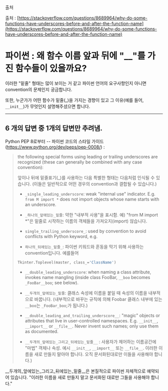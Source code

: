 출처 

출처 : [https://stackoverflow.com/questions/8689964/why-do-some-functions-have-underscores-before-and-after-the-function-name](https://stackoverflow.com/questions/8689964/why-do-some-functions-have-underscores-before-and-after-the-function-name)

# 파이썬 : 왜 함수 이름 앞과 뒤에 "__"를 가진 함수들이 있을까요?

이러한 "밑줄" 형태는 많이 보이는 거 같고 파이썬 언어의 요구사항인지 아니면 convention의 문제인지 궁금합니다.

또한, 누군가가 어떤 함수가 밑줄(_)을 가지는 경향이 있고 그 이유(예를 들어, `__init__`)가 무엇인지 설명해주셨으면 합니다.

----

## 6 개의 답변 중 1개의 답변만 추려냄.

Python PEP 8로부터 -- 파이썬 코드의 스타일 가이드 (https://www.python.org/dev/peps/pep-0008/) :

> the following special forms using leading or trailing underscores are recognized (these can generally be combined with any case convention):
>
> 앞이나 뒤에 밑줄표기(_)를 사용하는 다음 특별한 형태는 다음처럼 인식될 수 있습니다. (이들은 일반적으로 어떤 경우의 convention과 결합될 수 있습니다.)
>
> * `_single_leading_underscore`: weak "internal use" indicator. E.g. `from M import *` does not import objects whose name starts with an underscore.
>
> * `_하나의_앞에있는_밑줄`: 약한 "내부적 사용"을 표시함. 예) "from M import *"은 밑줄로 시작하는 이름의 객체들을 가져오지(import) 않습니다.
>
> * `single_trailing_underscore_`: used by convention to avoid conflicts with Python keyword, e.g.
>
> * `하나의_뒤에있는_밑줄_`: 파이썬 키워드와 혼동을 막기 위해 사용하는 convention입니다. 예를들어
> ```python
> Tkinter.Toplevel(master, class_='ClassName')
> ```
> * `__double_leading_underscore`: when naming a class attribute, invokes name mangling (inside class FooBar, `__boo` becomes `_FooBar__boo`; see below).
> 
> * `__두개의_앞에있는_밑줄`: 클래스 속성에 이름을 붙일 때 속성의 이름을 내부적으로 바꿉니다. (내부적으로 바꾸는 규칙에 의해 Foobar 클래스 내부에 있는 `__boo`는 `_FooBar_boo`;가 됩니다.)
>
> * `__double_leading_and_trailing_underscore__`: "magic" objects or attributes that live in user-controlled namespaces. E.g. `__init__`, `__import__` or `__file__`. Never invent such names; only use them as documented.
>
> * `__두개의_앞에있는_그리고_뒤에있는_밑줄__` : 사용자가 제어하는 이름공간에 "마법" 객체나 속성. 예시 `__init__`, `__import__` 또는 `__file__`. 이러한 이름을 새로 만들지 말아야 합니다. 오직 문서화된대로만 이들을 사용해야 합니다.)

__두개의_앞에있는_그리고_뒤에있는_밑줄__은 본질적으로 파이썬 자체적으로 예약되어 있습니다. "이러한 이름을 새로 만들지 말고 문서화된 대로만 그들을 사용해야 합니다."
